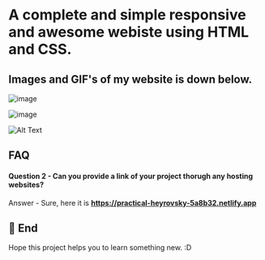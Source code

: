 # A complete and simple responsive and awesome webiste using HTML and CSS.
## Images and GIF's of my website is down below.


![image](https://user-images.githubusercontent.com/95962046/154978729-0095bb03-05f4-4ef3-8878-32e88a602208.png)







![image](https://user-images.githubusercontent.com/95962046/154979020-b665eccb-faa0-4ead-a450-edf662efdacd.png)



![Alt Text](https://media.giphy.com/media/Ysuik6Vd7e3NIUVKsa/giphy.gif) 
 
## FAQ

#### Question 2 - Can you provide a link of your project thorugh any hosting websites?

Answer - Sure, here it is **https://practical-heyrovsky-5a8b32.netlify.app**

## 🚀 End
Hope this project helps you to learn something new. :D